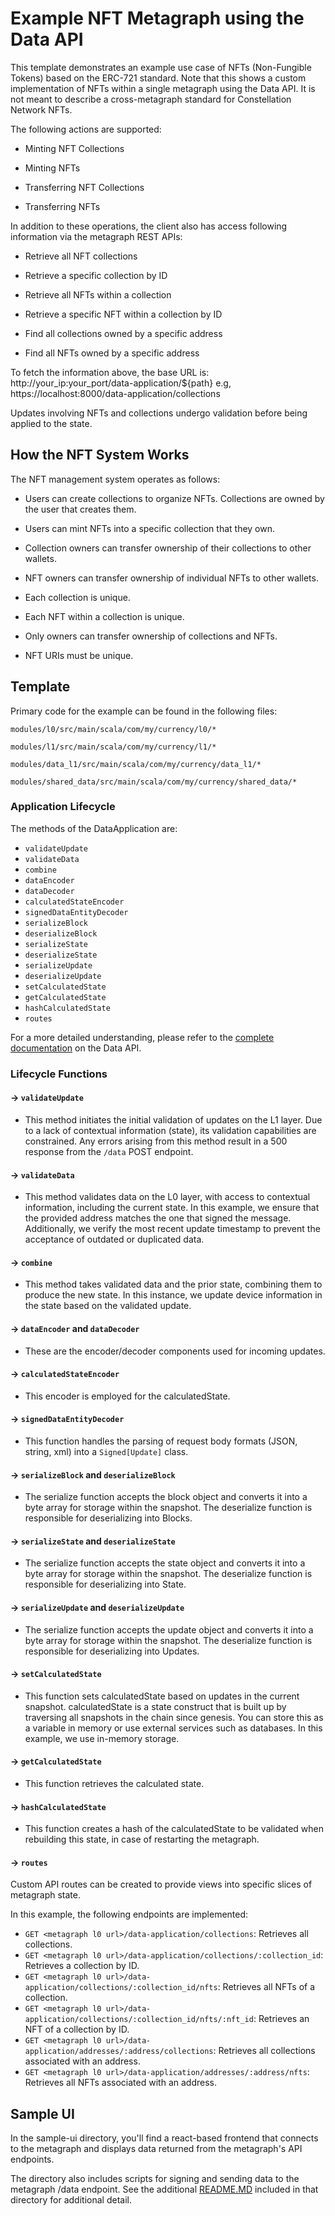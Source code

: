
# Example NFT Metagraph using the Data API

This template demonstrates an example use case of NFTs (Non-Fungible Tokens) based on the ERC-721 standard. Note that this shows a custom implementation of NFTs within a single metagraph using the Data API. It is not meant to describe a cross-metagraph standard for Constellation Network NFTs. 

The following actions are supported:

- Minting NFT Collections

- Minting NFTs

- Transferring NFT Collections

- Transferring NFTs


In addition to these operations, the client also has access following information via the metagraph REST APIs:


- Retrieve all NFT collections

- Retrieve a specific collection by ID

- Retrieve all NFTs within a collection

- Retrieve a specific NFT within a collection by ID

- Find all collections owned by a specific address

- Find all NFTs owned by a specific address

  
To fetch the information above, the base URL is: http://your_ip:your_port/data-application/${path}
e.g, https://localhost:8000/data-application/collections

Updates involving NFTs and collections undergo validation before being applied to the state.


## How the NFT System Works
  
The NFT management system operates as follows:

- Users can create collections to organize NFTs. Collections are owned by the user that creates them. 

- Users can mint NFTs into a specific collection that they own.

- Collection owners can transfer ownership of their collections to other wallets.

- NFT owners can transfer ownership of individual NFTs to other wallets.

- Each collection is unique.

- Each NFT within a collection is unique.

- Only owners can transfer ownership of collections and NFTs.

- NFT URIs must be unique.



## Template

Primary code for the example can be found in the following files:

`modules/l0/src/main/scala/com/my/currency/l0/*`

`modules/l1/src/main/scala/com/my/currency/l1/*`

`modules/data_l1/src/main/scala/com/my/currency/data_l1/*`

`modules/shared_data/src/main/scala/com/my/currency/shared_data/*`

### Application Lifecycle

The methods of the DataApplication are:

-   `validateUpdate`
-   `validateData`
-   `combine`
-   `dataEncoder`
-   `dataDecoder`
-   `calculatedStateEncoder`
-   `signedDataEntityDecoder`
-   `serializeBlock`
-   `deserializeBlock`
-   `serializeState`
-   `deserializeState`
-   `serializeUpdate`
-   `deserializeUpdate`
-   `setCalculatedState`
-   `getCalculatedState`
-   `hashCalculatedState`
-   `routes`

For a more detailed understanding, please refer to the [complete documentation](https://docs.constellationnetwork.io/sdk/metagraph-framework/data/overview) on the Data API.

### Lifecycle Functions

#### -> `validateUpdate`

* This method initiates the initial validation of updates on the L1 layer. Due to a lack of contextual information (state), its validation capabilities are constrained. Any errors arising from this method result in a 500 response from the `/data` POST endpoint.

#### -> `validateData`

* This method validates data on the L0 layer, with access to contextual information, including the current state. In this example, we ensure that the provided address matches the one that signed the message. Additionally, we verify the most recent update timestamp to prevent the acceptance of outdated or duplicated data.

#### -> `combine`

* This method takes validated data and the prior state, combining them to produce the new state. In this instance, we update device information in the state based on the validated update.

#### -> `dataEncoder` and `dataDecoder`

* These are the encoder/decoder components used for incoming updates.

#### -> `calculatedStateEncoder`

* This encoder is employed for the calculatedState.

#### -> `signedDataEntityDecoder`

* This function handles the parsing of request body formats (JSON, string, xml) into a `Signed[Update]` class.

#### -> `serializeBlock` and `deserializeBlock`

* The serialize function accepts the block object and converts it into a byte array for storage within the snapshot. The deserialize function is responsible for deserializing into Blocks.

#### -> `serializeState` and `deserializeState`

* The serialize function accepts the state object and converts it into a byte array for storage within the snapshot. The deserialize function is responsible for deserializing into State.

#### -> `serializeUpdate` and `deserializeUpdate`

* The serialize function accepts the update object and converts it into a byte array for storage within the snapshot. The deserialize function is responsible for deserializing into Updates.

#### -> `setCalculatedState`

* This function sets calculatedState based on updates in the current snapshot. calculatedState is a state construct that is built up by traversing all snapshots in the chain since genesis. You can store this as a variable in memory or use external services such as databases. In this example, we use in-memory storage.

#### -> `getCalculatedState`

* This function retrieves the calculated state.

#### -> `hashCalculatedState`

* This function creates a hash of the calculatedState to be validated when rebuilding this state, in case of restarting the metagraph.

#### -> `routes`

Custom API routes can be created to provide views into specific slices of metagraph state. 

In this example, the following endpoints are implemented:
- `GET <metagraph l0 url>/data-application/collections`: Retrieves all collections.
- `GET <metagraph l0 url>/data-application/collections/:collection_id`: Retrieves a collection by ID.
- `GET <metagraph l0 url>/data-application/collections/:collection_id/nfts`: Retrieves all NFTs of a collection.
- `GET <metagraph l0 url>/data-application/collections/:collection_id/nfts/:nft_id`: Retrieves an NFT of a collection by ID.
- `GET <metagraph l0 url>/data-application/addresses/:address/collections`: Retrieves all collections associated with an address.
- `GET <metagraph l0 url>/data-application/addresses/:address/nfts`: Retrieves all NFTs associated with an address.

## Sample UI

In the sample-ui directory, you'll find a react-based frontend that connects to the metagraph and displays data returned from the metagraph's API endpoints. 

The directory also includes scripts for signing and sending data to the metagraph /data endpoint. See the additional [README.MD](./sample-ui/README.md) included in that directory for additional detail. 
